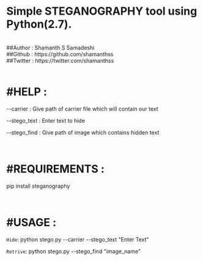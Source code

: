 # Simple STEGANOGRAPHY tool using Python(2.7).
<br>
##Author : Shamanth S Samadeshi
<br>
##Github : https://github.com/shamanthss
<br>
##Twitter : https://twitter.com/shamanthss 

<br>
<br>

# #HELP :

  --carrier    : Give path of carrier file which will contain our text

  --stego_text : Enter text to hide

  --stego_find : Give path of image which contains hidden text

<br>

# #REQUIREMENTS :
 
   pip install steganography 

<br>

# #USAGE : 

 `Hide`: python stego.py --carrier --stego_text "Enter Text"

 `Retrive`: python stego.py --stego_find "image_name"
